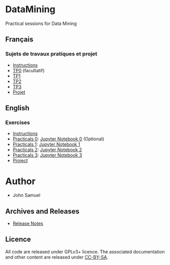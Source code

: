 # DataMining
Practical sessions for Data Mining

## Français
### Sujets de travaux pratiques et projet
* [Instructions](fr/README.md)
* [TP0](fr/TP0/TP0.md) (facultatif)
* [TP1](fr/TP1/TP1.md)
* [TP2](fr/TP2/TP2.md)
* [TP3](fr/TP3/TP3.md)
* [Projet](fr/Projet/Projet.md)

## English 
### Exercises
* [Instructions](en/README.md)
* [Practicals 0](en/practical0/practical0.md):  [Jupyter Notebook 0](en/practical0/practical0.ipynb) (Optional)
* [Practicals 1](en/practical1/practical1.md):  [Jupyter Notebook 1](en/practical1/practical1.ipynb)
* [Practicals 2](en/practical2/practical2.md):  [Jupyter Notebook 2](en/practical2/practical2.ipynb)
* [Practicals 3](en/practical3/practical3.md):  [Jupyter Notebook 3](en/practical3/practical3.ipynb)
* [Project](en/Project/project.md)

# Author
* John Samuel

## Archives and Releases
* [Release Notes](RELEASE.md)

## Licence
All code are released under GPLv3+ licence. The associated documentation and other content are released under [CC-BY-SA](http://creativecommons.org/licenses/by-sa/4.0/).
